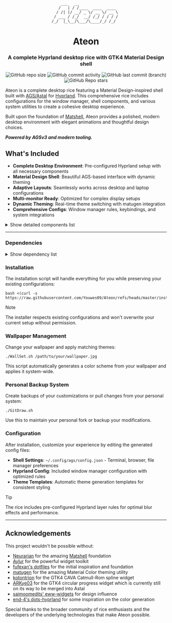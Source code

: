 <div align="center">

```
    ___   __                  
   /   | / /____  ____  ____  
  / /| |/ __/ _ \/ __ \/ __ \ 
 / ___ / /_/  __/ /_/ / / / / 
/_/  |_\__/\___/\____/_/ /_/  
```

# Ateon

### A complete Hyprland desktop rice with GTK4 Material Design shell

![GitHub repo size](https://img.shields.io/github/repo-size/Youwes09/Ateon?style=for-the-badge&logo=gitlfs&logoColor=%23D8B4FE&labelColor=%234C1D95&color=%23D8B4FE)
![GitHub commit activity](https://img.shields.io/github/commit-activity/m/Youwes09/Ateon?style=for-the-badge&logo=git&logoColor=%23C084FC&labelColor=%234C1D95&color=%23C084FC)
![GitHub last commit (branch)](https://img.shields.io/github/last-commit/Youwes09/Ateon/main?style=for-the-badge&logo=git&logoColor=%23A855F7&labelColor=%234C1D95&color=%23A855F7)
![GitHub Repo stars](https://img.shields.io/github/stars/Youwes09/Ateon?style=for-the-badge&logo=github&logoColor=%239333EA&labelColor=%234C1D95&color=%239333EA)

</div>

Ateon is a complete desktop rice featuring a Material Design-inspired shell built with [AGS/Astal](https://github.com/Aylur/astal) for [Hyprland](https://github.com/hyprwm/Hyprland). This comprehensive rice includes configurations for the window manager, shell components, and various system utilities to create a cohesive desktop experience.

Built upon the foundation of [Matshell](https://github.com/neurarian/matshell), Ateon provides a polished, modern desktop environment with elegant animations and thoughtful design choices.

***Powered by AGSv3 and modern tooling.***

## What's Included

- **Complete Desktop Environment**: Pre-configured Hyprland setup with all necessary components
- **Material Design Shell**: Beautiful AGS-based interface with dynamic theming
- **Adaptive Layouts**: Seamlessly works across desktop and laptop configurations  
- **Multi-monitor Ready**: Optimized for complex display setups
- **Dynamic Theming**: Real-time theme switching with matugen integration
- **Comprehensive Configs**: Window manager rules, keybindings, and system integrations

<details>
  <summary>Show detailed components list</summary>

### Components

- Status Bar - Sleek, informative main bar with system information

  - Workspace Management - Themed Hyprland workspace integration
  - System Tray
  - Visual Performance Monitoring - CPU & memory
  - Simple Clock

- Music Player - Media controls, music cover themed

  - Audio Visualization - Extensive library of CAVA visualizer styles to choose from

- System Menu - Minimalistic core system integration

  - Network Management - WiFi scanning, connection management, and status monitoring
  - Bluetooth Support - Device pairing, management, and status indicators
  - Brightness Controls
  - Audio Controls
  - Battery Metrics
  - Power Profiles
  - Notification Center - Intuitive notification management system & DND mode

- Logout Menu - wlogout-like but ags

- App Launcher - Fast fuzzy search application access

- On-Screen Display - Tracks Audio, Brightness, and Bluetooth connections

- Sidebar - Weather display and digital flip clock

- Drop-down Bar (Coming Soon) - Keybinds cheatsheet, periodic table, and wallpaper manager

</details>

______________________________________________________________________

### Dependencies

<details>
  <summary>Show dependency list</summary>

#### Required:

- aylurs-gtk-shell-git
- libastal-hyprland-git
- libastal-tray-git
- libastal-notifd-git
- libastal-apps-git
- libastal-wireplumber-git
- libastal-mpris-git
- libastal-network-git
- libastal-bluetooth-git
- libastal-cava-git
- libastal-battery-git
- libastal-powerprofiles-git
- libgtop
- libadwaita
- libsoup3
- hyprland
- coreutils
- dart-sass
- imagemagick
- networkmanager
- wireplumber
- bluez & bluez-utils (will also run fine without, but throws some non-critical errors on startup)
- adwaita-icon-theme
- ttf-material-symbols-variable-git
- ttf-firacode-nerd
- ***For matugen theming:***
  - matugen
  - [chromash](https://github.com/Youwes09/Chromash) (optional; for additional chroma/tone based theming)

#### Not required but useful for laptop device features:

- upower
- brightnessctl

</details>

### Installation

The installation script will handle everything for you while preserving your existing configurations:

```console
bash <(curl -s https://raw.githubusercontent.com/Youwes09/Ateon/refs/heads/master/install.sh)
```

> [!NOTE]  
> The installer respects existing configurations and won't overwrite your current setup without permission.

### Wallpaper Management

Change your wallpaper and apply matching themes:

```console
./WallSet.sh /path/to/your/wallpaper.jpg
```

This script automatically generates a color scheme from your wallpaper and applies it system-wide.

### Personal Backup System

Create backups of your customizations or pull changes from your personal system:

```console
./GitDraw.sh
```

Use this to maintain your personal fork or backup your modifications.

### Configuration

After installation, customize your experience by editing the generated config files:

- **Shell Settings**: `~/.config/ags/config.json` - Terminal, browser, file manager preferences
- **Hyprland Config**: Included window manager configuration with optimized rules
- **Theme Templates**: Automatic theme generation templates for consistent styling

> [!TIP]  
> The rice includes pre-configured Hyprland layer rules for optimal blur effects and performance.

______________________________________________________________________

## Acknowledgements

This project wouldn't be possible without:
- [Neurarian](https://github.com/Neurarian) for the amazing [Matshell](https://github.com/neurarian/matshell) foundation
- [Aylur](https://github.com/Aylur) for the powerful widget toolkit
- [fufexan's dotfiles](https://github.com/fufexan/dotfiles) for the initial inspiration and foundation
- [matugen](https://github.com/InioX/matugen) for the amazing Material Color theming utility
- [kotontrion](https://github.com/kotontrion/kompass) for the GTK4 CAVA Catmull-Rom spline widget
- [ARKye03](https://github.com/ARKye03) for the GTK4 circular progress widget which is currently still on its way to be merged into Astal
- [saimoomedits' eww-widgets](https://github.com/saimoomedits/eww-widgets) for design influence
- [end-4's dots-hyprland](https://github.com/end-4/dots-hyprland) for some inspiration on the color generation

Special thanks to the broader community of rice enthusiasts and the developers of the underlying technologies that make Ateon possible.
